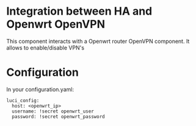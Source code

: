 # Integration between HA and Openwrt OpenVPN

This component interacts with a Openwrt router OpenVPN component.
It allows to enable/disable VPN's

# Configuration

In your configuration.yaml:

```
luci_config:
  host: <openwrt_ip>
  username: !secret openwrt_user
  password: !secret openwrt_password

```